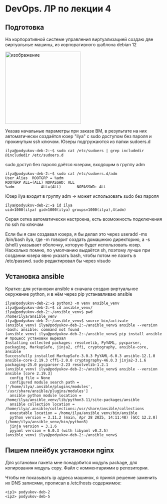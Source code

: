 # DevOps. ЛР по лекции 4
## Подготовка

На корпоративной системе управления виртуализацией создаю две виртуальные машины, из корпоративного шаблона debian 12

<img width="242" height="230" alt="изображение" src="https://github.com/user-attachments/assets/271ea4d8-3355-4395-a59b-a88e3d550d73" />

Указав начальные параметры при заказе ВМ, в результате на них автоматически создаётся юзер "ilya" с sudo доступом без пароля и прокинутым ssh ключом. Юзеры подгружаются из папки sudoers.d
```
ilya@podyukov-deb-2:~$ sudo cat /etc/sudoers | grep includedir
@includedir /etc/sudoers.d
```
sudo доступ без пароля даётся юзерам, входящим в группу adm
```
ilya@podyukov-deb-2:~$ sudo cat /etc/sudoers.d/adm 
User_Alias  ROOTGRP = %adm
ROOTGRP ALL=(ALL) NOPASSWD: ALL
%adm            ALL=(ALL)       NOPASSWD: ALL
```
Юзер ilya входит в группу adm => может использовать sudo без пароля
```
ilya@podyukov-deb-2:~$ id ilya
uid=1000(ilya) gid=1000(ilya) groups=1000(ilya),4(adm)
```
Серая сетка автоматически настроена, есть возможность подключения по ssh по ключам

Если бы я сам создавал юзера, я бы делал это через useradd -ms /bin/bash ilya, где -m говорит создать домашнюю директорию, а -s (shell) указывает оболочку, которую будет использовать юзер. Насколько помню, по умолчанию выдаётся sh, поэтому лучше при создании юзера явно указать bash, чтобы потом не лазить в /etc/passwd. sudo редактировал бы через visudo

## Установка ansible
Кратко: для установки ansible я сначала создаю виртуальное окружение python, и в нём через pip устанавливаю ansible
```
ilya@podyukov-deb-2:~$ python3 -m venv ansible_venv
ilya@podyukov-deb-2:~$ cd ansible_venv/
ilya@podyukov-deb-2:~/ansible_venv$ pwd
/home/ilya/ansible_venv
ilya@podyukov-deb-2:~/ansible_venv$ source bin/activate
(ansible_venv) ilya@podyukov-deb-2:~/ansible_venv$ ansible --version
-bash: ansible: command not found
(ansible_venv) ilya@podyukov-deb-2:~/ansible_venv$ pip install ansible
# процесс установки вырезал
Installing collected packages: resolvelib, PyYAML, pycparser, packaging, MarkupSafe, jinja2, cffi, cryptography, ansible-core, ansible
Successfully installed MarkupSafe-3.0.3 PyYAML-6.0.3 ansible-12.1.0 ansible-core-2.19.3 cffi-2.0.0 cryptography-46.0.3 jinja2-3.1.6 packaging-25.0 pycparser-2.23 resolvelib-1.2.1
(ansible_venv) ilya@podyukov-deb-2:~/ansible_venv$ ansible --version
ansible [core 2.19.3]
  config file = None
  configured module search path = ['/home/ilya/.ansible/plugins/modules', '/usr/share/ansible/plugins/modules']
  ansible python module location = /home/ilya/ansible_venv/lib/python3.11/site-packages/ansible
  ansible collection location = /home/ilya/.ansible/collections:/usr/share/ansible/collections
  executable location = /home/ilya/ansible_venv/bin/ansible
  python version = 3.11.2 (main, Apr 28 2025, 14:11:48) [GCC 12.2.0] (/home/ilya/ansible_venv/bin/python3)
  jinja version = 3.1.6
  pyyaml version = 6.0.3 (with libyaml v0.2.5)
(ansible_venv) ilya@podyukov-deb-2:~/ansible_venv$ 
```

## Пишем плейбук установки nginx

Для установки пакета мне понадобится модуль package, для копирования модуль copy. Файл с комментариями в репозитории.

Чтобы не показывать ip адреса машинок, я принял решение заменить их DNS записями, прописал в /etc/hosts содержимое:
```
<ip1> podyukov-deb-2
<ip2> podyukov-deb-5
```

